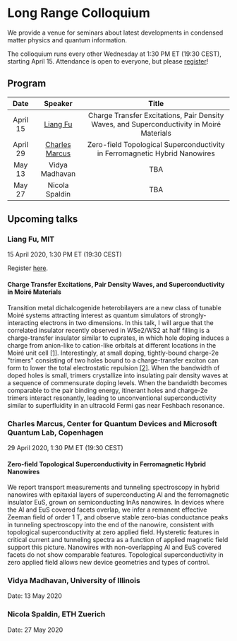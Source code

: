 # Long Range Colloquium

We provide a venue for seminars about latest developments in condensed matter physics and quantum information.

The colloquium runs every other Wednesday at 1:30 PM ET (19:30 CEST), starting April 15.
Attendance is open to everyone, but please [register](https://forms.gle/W1SBnMbD8ypbXrPZ7)!

## Program

|   Date   |     Speaker    | Title |
|:---------:|:--------------:|:-----:|
| April 15  | [Liang Fu](#liang-fu-mit) | Charge Transfer Excitations, Pair Density Waves, and Superconductivity in Moiré Materials |
| April 29  | [Charles Marcus](#charles-marcus-center-for-quantum-devices-and-microsoft-quantum-lab-copenhagen) |  Zero-field Topological Superconductivity in Ferromagnetic Hybrid Nanowires  |
|  May 13  | Vidya Madhavan |  TBA  |
|  May 27  | Nicola Spaldin |  TBA  |

## Upcoming talks

### Liang Fu, MIT

15 April 2020, 1:30 PM ET (19:30 CEST)

Register [here](https://forms.gle/W1SBnMbD8ypbXrPZ7).

#### Charge Transfer Excitations, Pair Density Waves, and Superconductivity in Moiré Materials

Transition metal dichalcogenide heterobilayers are a new class of tunable Moiré systems attracting interest as quantum simulators of strongly-interacting electrons in two dimensions. In this talk, I will argue that the correlated insulator recently observed in WSe2/WS2 at half filling is a charge-transfer insulator similar to cuprates, in which hole doping induces a charge from anion-like to cation-like orbitals at different locations in the Moiré unit cell [[1]](https://arxiv.org/abs/1910.14061 "Y. Zhang, N. Yuan and L. Fu, arXiv:1910.14061"). Interestingly, at small doping, tightly-bound charge-2e "trimers" consisting of two holes bound to a charge-transfer exciton can form to lower the total electrostatic repulsion [[2]](https://arxiv.org/abs/2003.13690 "K. Slagle and L. Fu, arXiv:2003.13690"). When the bandwidth of doped holes is small, trimers crystallize into insulating pair density waves at a sequence of commensurate doping levels. When the bandwidth becomes comparable to the pair binding energy, itinerant holes and charge-2e trimers interact resonantly, leading to unconventional superconductivity similar to superfluidity in an ultracold Fermi gas near Feshbach resonance.

### Charles Marcus, Center for Quantum Devices and Microsoft Quantum Lab, Copenhagen

29 April 2020, 1:30 PM ET (19:30 CEST)

#### Zero-field Topological Superconductivity in Ferromagnetic Hybrid Nanowires

We report transport measurements and tunneling spectroscopy in hybrid nanowires with epitaxial layers of superconducting Al and the ferromagnetic insulator EuS, grown on semiconducting InAs nanowires. In devices where the Al and EuS covered facets overlap, we infer a remanent effective Zeeman field of order 1 T, and observe stable zero-bias conductance peaks in tunneling spectroscopy into the end of the nanowire, consistent with topological superconductivity at zero applied field. Hysteretic features in critical current and tunneling spectra as a function of applied magnetic field support this picture. Nanowires with non-overlapping Al and EuS covered facets do not show comparable features. Topological superconductivity in zero applied field allows new device geometries and types of control.

### Vidya Madhavan, University of Illinois

Date: 13 May 2020

### Nicola Spaldin, ETH Zuerich

Date: 27 May 2020
